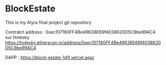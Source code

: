 # BlockEstate
This is my Alyra final project git repository

Contratct address :
0xec107160FF4Be49638E69f4038620D5C8be99AC4 sur Holesky
https://holesky.etherscan.io/address/0xec107160FF4Be49638E69f4038620D5C8be99AC4

DAPP : 
https://block-estate-1d1l.vercel.app/

